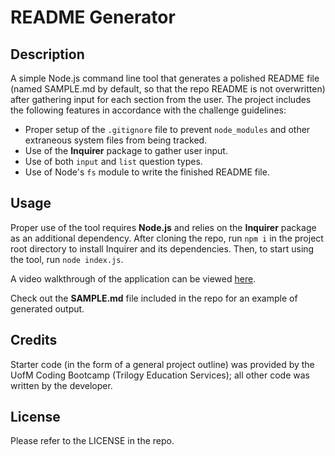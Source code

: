 # README Generator

## Description

A simple Node.js command line tool that generates a polished README file (named SAMPLE.md by default, so that the repo README is not overwritten) after gathering input for each section from the user. The project includes the following features in accordance with the challenge guidelines:
- Proper setup of the `.gitignore` file to prevent `node_modules` and other extraneous system files from being tracked.
- Use of the **Inquirer** package to gather user input.
- Use of both `input` and `list` question types.
- Use of Node's `fs` module to write the finished README file.
   
## Usage

Proper use of the tool requires **Node.js** and relies on the **Inquirer** package as an additional dependency. After cloning the repo, run `npm i` in the project root directory to install Inquirer and its dependencies. Then, to start using the tool, run `node index.js`.

A video walkthrough of the application can be viewed [here](https://drive.google.com/file/d/1KiXuctmnk1V7pL4ObQDojWOima2nOpjA/view).

Check out the **SAMPLE.md** file included in the repo for an example of generated output.

## Credits

Starter code (in the form of a general project outline) was provided by the UofM Coding Bootcamp (Trilogy Education Services); all other code was written by the developer.

## License

Please refer to the LICENSE in the repo.

